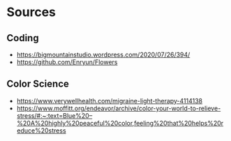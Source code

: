 #  Sources

## Coding
- https://bigmountainstudio.wordpress.com/2020/07/26/394/
- https://github.com/Enryun/Flowers

## Color Science
- https://www.verywellhealth.com/migraine-light-therapy-4114138
- https://www.moffitt.org/endeavor/archive/color-your-world-to-relieve-stress/#:~:text=Blue%20–%20A%20highly%20peaceful%20color,feeling%20that%20helps%20reduce%20stress
